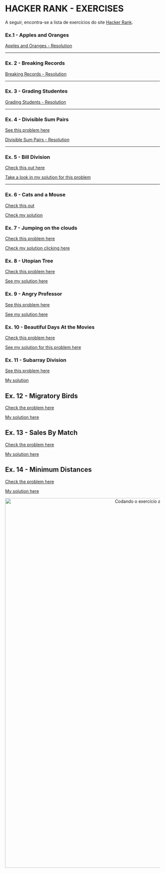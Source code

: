 # HACKER RANK - EXERCISES
A seguir, encontra-se a lista de exercícios do site [Hacker Rank](https://www.hackerrank.com/).

### Ex.1 - Apples and Oranges
[Apples and Oranges - Resolution](applesAndOranges)

---
### Ex. 2 - Breaking Records

[Breaking Records - Resolution](breakingRecords.js)

---
### Ex. 3 - Grading Studentes
[Grading Students - Resolution](gradingStudents.js)

---
### Ex. 4 - Divisible Sum Pairs
[See this problem here](https://www.hackerrank.com/challenges/divisible-sum-pairs/problem)


[Divisible Sum Pairs - Resolution](divisibleSumPairs.js)

---
### Ex. 5 - Bill Division
[Check this out here](https://www.hackerrank.com/challenges/bon-appetit/problem)

[Take a look in my solution for this problem](billDivision.js)

---

### Ex. 6 - Cats and a Mouse

[Check this out](https://www.hackerrank.com/challenges/cats-and-a-mouse/problem)

[Check my solution](catsAndMouse.js)

### Ex. 7 - Jumping on the clouds

[Check this problem here](https://www.hackerrank.com/challenges/jumping-on-the-clouds-revisited/problem)

[Check my solution clicking here](jumpingClouds.js)

### Ex. 8 - Utopian Tree

[Check this problem here](hackerrank.com/challenges/utopian-tree/problem?h_r=profile)

[See my solution here](utopianTree.js)

### Ex. 9 - Angry Professor

[See this problem here](https://www.hackerrank.com/challenges/angry-professor/problem)

[See my solution here](angryProfessor.js)

### Ex. 10 - Beautiful Days At the Movies

[Check this problem here](https://www.hackerrank.com/challenges/beautiful-days-at-the-movies/problem)

[See my solution for this problem here](beautifulDaysMovies.js)

### Ex. 11 - Subarray Division

[See this problem here](https://www.hackerrank.com/challenges/the-birthday-bar/problem)

[My solution](subarrayDivision.js)

## Ex. 12 - Migratory Birds

[Check the problem here](https://www.hackerrank.com/challenges/migratory-birds/problem)

[My solution here](migratoryBirds.js)

## Ex. 13 - Sales By Match

[Check the problem here](https://www.hackerrank.com/challenges/sock-merchant/problem)

[My solution here](salesByMatch.js)


## Ex. 14 - Minimum Distances

[Check the problem here](https://www.hackerrank.com/challenges/minimum-distances/problem)

[My solution here](minimumDistances.js)

<div align="center">
<img src="github/code.gif" alt="Codando o exercício acima no site do Hacker Rank e passando pelos testes"  width="1200px">
</div>